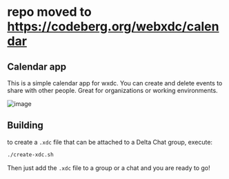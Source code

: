 # repo moved to https://codeberg.org/webxdc/calendar

## Calendar app

This is a simple calendar app for wxdc. You can create and delete events to share with other people. Great for organizations or working environments.

![image](https://user-images.githubusercontent.com/50194845/177145963-62df6494-61f6-47a1-9e75-fed0a51c935b.jpg)

## Building

to create a `.xdc` file that can be attached to a Delta Chat group, execute:

```sh
./create-xdc.sh
```
Then just add the `.xdc` file to a group or a chat and you are ready to go!
